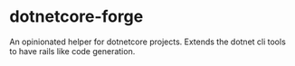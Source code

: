# dotnetcore-forge
An opinionated helper for dotnetcore projects. Extends the dotnet cli tools to have rails like code generation. 
